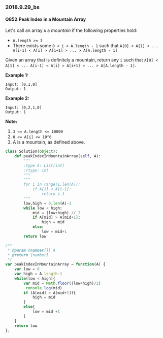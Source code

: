 ### 2018.9.29_bs

#### Q852.Peak Index in a Mountain Array

Let's call an array `A` a *mountain* if the following properties hold:

- `A.length >= 3`
- There exists some `0 < i < A.length - 1` such that `A[0] < A[1] < ... A[i-1] < A[i] > A[i+1] > ... > A[A.length - 1]`

Given an array that is definitely a mountain, return any `i` such that `A[0] < A[1] < ... A[i-1] < A[i] > A[i+1] > ... > A[A.length - 1]`.

**Example 1:**

```
Input: [0,1,0]
Output: 1
```

**Example 2:**

```
Input: [0,2,1,0]
Output: 1
```

**Note:**

1. `3 <= A.length <= 10000`
2. `0 <= A[i] <= 10^6`
3. A is a mountain, as defined above.

```python
class Solution(object):
    def peakIndexInMountainArray(self, A):
        """
        :type A: List[int]
        :rtype: int
        """
        """
        for i in range(1,len(A)):
            if A[i] < A[i-1]:
                return i-1
        """
        low,high = 0,len(A)-1
        while low < high:
            mid = (low+high) // 2
            if A[mid] > A[mid+1]:
                high = mid
            else:
                low = mid+1
        return low
```

```javascript
/**
 * @param {number[]} A
 * @return {number}
 */
var peakIndexInMountainArray = function(A) {
    var low = 0
    var high = A.length-1
    while(low < high){
        var mid = Math.floor((low+high)/2)
         console.log(mid)
        if (A[mid] > A[mid+1]){
            high = mid
        }
        else{
            low = mid +1
        }
    }
    return low
};
```

